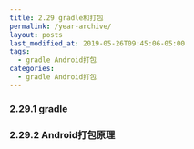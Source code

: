 ```yaml
---
title: 2.29 gradle和打包
permalink: /year-archive/
layout: posts
last_modified_at: 2019-05-26T09:45:06-05:00
tags:
  - gradle Android打包
categories:
  - gradle Android打包
---
```


### 2.29.1 gradle

### 2.29.2 Android打包原理
